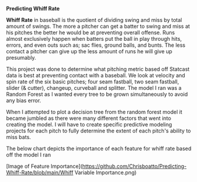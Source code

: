 **Predicting Whiff Rate**



**Whiff Rate** in baseball is the quotient of dividing swing and miss by total amount of swings. The more a pitcher can get a batter to swing and miss at his pitches the better he would be at preventing overall offense. Runs almost exclusively happen when batters put the ball in play through hits, errors, and even outs such as; sac flies, ground balls, and bunts. The less contact a pitcher can give up the less amount of runs he will give up presumably.



This project was done to determine what pitching metric based off Statcast data is best at preventing contact with a baseball. We look at velocity and spin rate of the six basic pitches; four seam fastball, two seam fastball, slider (& cutter), changeup, curveball and splitter. The model I ran was a Random Forest as I wanted every tree to be grown simultaneously to avoid any bias error. 



When I attempted to plot a decision tree from the random forest model it became jumbled as there were many different factors that went into creating the model. I will have to create specific predictive modeling projects for each pitch to fully determine the extent of each pitch's ability to miss bats.



The below chart depicts the importance of each feature for whiff rate based off the model I ran



[Image of Feature Importance](https://github.com/Chrisboatto/Predicting-Whiff-Rate/blob/main/Whiff Variable Importance.png)



